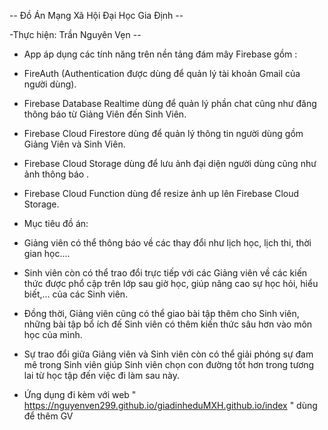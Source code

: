 -- Đồ Án Mạng Xã Hội Đại Học Gia Định --

-Thực hiện: Trần Nguyên Vẹn --

- App áp dụng các tính năng trên nền tảng đám mây Firebase gồm : 

+ FireAuth (Authentication được dùng để quản lý tài khoản Gmail của người dùng).

+ Firebase Database Realtime dùng để quản lý phần chat cũng như đăng thông báo từ Giảng Viên đến Sinh Viên.

+ Firebase Cloud Firestore dùng để quản lý thông tin người dùng gồm Giảng Viên và Sinh Viên.

+ Firebase Cloud Storage dùng để lưu ảnh đại diện người dùng cũng như ảnh thông báo .

+ Firebase Cloud Function dùng để resize ảnh up lên Firebase Cloud Storage.

- Mục tiêu đồ án:

+	Giảng viên có thể thông báo về các thay đổi như lịch học, lịch thi, thời gian học….
 
+	Sinh viên còn có thể trao đổi trực tiếp với các Giảng viên về các kiến thức được phổ cập trên lớp sau giờ học, giúp nâng cao sự học hỏi, hiểu biết,… của các Sinh viên.
 
+ Đồng thời, Giảng viên cũng có thể giao bài tập thêm cho Sinh viên, những bài tập bổ ích đế Sinh viên có thêm kiến thức sâu hơn vào môn học của mình.
 
+	Sự trao đổi giữa Giảng viên và Sinh viên còn có thể giải phóng sự đam mê trong Sinh viên giúp Sinh viên chọn con đường tốt hơn trong tương lai từ học tập đến việc đi làm sau này.

- Ứng dụng đi kèm với web " https://nguyenven299.github.io/giadinheduMXH.github.io/index " dùng để thêm GV
